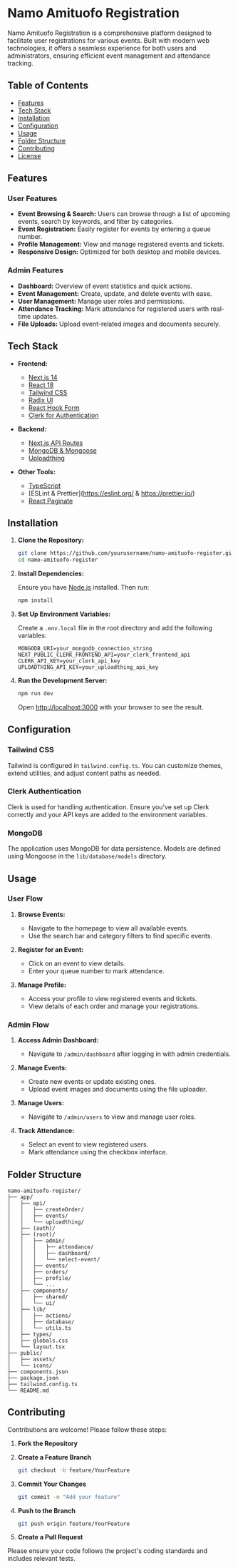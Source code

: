# Namo Amituofo Registration

Namo Amituofo Registration is a comprehensive platform designed to facilitate user registrations for various events. Built with modern web technologies, it offers a seamless experience for both users and administrators, ensuring efficient event management and attendance tracking.

## Table of Contents

- [Features](#features)
- [Tech Stack](#tech-stack)
- [Installation](#installation)
- [Configuration](#configuration)
- [Usage](#usage)
- [Folder Structure](#folder-structure)
- [Contributing](#contributing)
- [License](#license)

## Features

### User Features
- **Event Browsing & Search:** Users can browse through a list of upcoming events, search by keywords, and filter by categories.
- **Event Registration:** Easily register for events by entering a queue number.
- **Profile Management:** View and manage registered events and tickets.
- **Responsive Design:** Optimized for both desktop and mobile devices.

### Admin Features
- **Dashboard:** Overview of event statistics and quick actions.
- **Event Management:** Create, update, and delete events with ease.
- **User Management:** Manage user roles and permissions.
- **Attendance Tracking:** Mark attendance for registered users with real-time updates.
- **File Uploads:** Upload event-related images and documents securely.

## Tech Stack

- **Frontend:**
  - [Next.js 14](https://nextjs.org/)
  - [React 18](https://reactjs.org/)
  - [Tailwind CSS](https://tailwindcss.com/)
  - [Radix UI](https://www.radix-ui.com/)
  - [React Hook Form](https://react-hook-form.com/)
  - [Clerk for Authentication](https://clerk.com/)

- **Backend:**
  - [Next.js API Routes](https://nextjs.org/docs/api-routes/introduction)
  - [MongoDB & Mongoose](https://mongoosejs.com/)
  - [Uploadthing](https://uploadthing.com/)

- **Other Tools:**
  - [TypeScript](https://www.typescriptlang.org/)
  - [ESLint & Prettier](https://eslint.org/ & https://prettier.io/)
  - [React Paginate](https://www.npmjs.com/package/react-paginate)

## Installation

1. **Clone the Repository:**

   ```bash
   git clone https://github.com/yourusername/namo-amituofo-register.git
   cd namo-amituofo-register
   ```

2. **Install Dependencies:**

   Ensure you have [Node.js](https://nodejs.org/) installed. Then run:

   ```bash
   npm install
   ```

3. **Set Up Environment Variables:**

   Create a `.env.local` file in the root directory and add the following variables:

   ```env
   MONGODB_URI=your_mongodb_connection_string
   NEXT_PUBLIC_CLERK_FRONTEND_API=your_clerk_frontend_api
   CLERK_API_KEY=your_clerk_api_key
   UPLOADTHING_API_KEY=your_uploadthing_api_key
   ```

4. **Run the Development Server:**

   ```bash
   npm run dev
   ```

   Open [http://localhost:3000](http://localhost:3000) with your browser to see the result.

## Configuration

### Tailwind CSS

Tailwind is configured in `tailwind.config.ts`. You can customize themes, extend utilities, and adjust content paths as needed.

### Clerk Authentication

Clerk is used for handling authentication. Ensure you've set up Clerk correctly and your API keys are added to the environment variables.

### MongoDB

The application uses MongoDB for data persistence. Models are defined using Mongoose in the `lib/database/models` directory.

## Usage

### User Flow

1. **Browse Events:**
   - Navigate to the homepage to view all available events.
   - Use the search bar and category filters to find specific events.

2. **Register for an Event:**
   - Click on an event to view details.
   - Enter your queue number to mark attendance.

3. **Manage Profile:**
   - Access your profile to view registered events and tickets.
   - View details of each order and manage your registrations.

### Admin Flow

1. **Access Admin Dashboard:**
   - Navigate to `/admin/dashboard` after logging in with admin credentials.

2. **Manage Events:**
   - Create new events or update existing ones.
   - Upload event images and documents using the file uploader.

3. **Manage Users:**
   - Navigate to `/admin/users` to view and manage user roles.

4. **Track Attendance:**
   - Select an event to view registered users.
   - Mark attendance using the checkbox interface.

## Folder Structure

```
namo-amituofo-register/
├── app/
│   ├── api/
│   │   ├── createOrder/
│   │   ├── events/
│   │   └── uploadthing/
│   ├── (auth)/
│   ├── (root)/
│   │   ├── admin/
│   │   │   ├── attendance/
│   │   │   ├── dashboard/
│   │   │   └── select-event/
│   │   ├── events/
│   │   ├── orders/
│   │   ├── profile/
│   │   └── ... 
│   ├── components/
│   │   ├── shared/
│   │   └── ui/
│   ├── lib/
│   │   ├── actions/
│   │   ├── database/
│   │   └── utils.ts
│   ├── types/
│   ├── globals.css
│   └── layout.tsx
├── public/
│   ├── assets/
│   └── icons/
├── components.json
├── package.json
├── tailwind.config.ts
└── README.md
```

## Contributing

Contributions are welcome! Please follow these steps:

1. **Fork the Repository**
2. **Create a Feature Branch**

   ```bash
   git checkout -b feature/YourFeature
   ```

3. **Commit Your Changes**

   ```bash
   git commit -m "Add your feature"
   ```

4. **Push to the Branch**

   ```bash
   git push origin feature/YourFeature
   ```

5. **Create a Pull Request**

Please ensure your code follows the project's coding standards and includes relevant tests.


